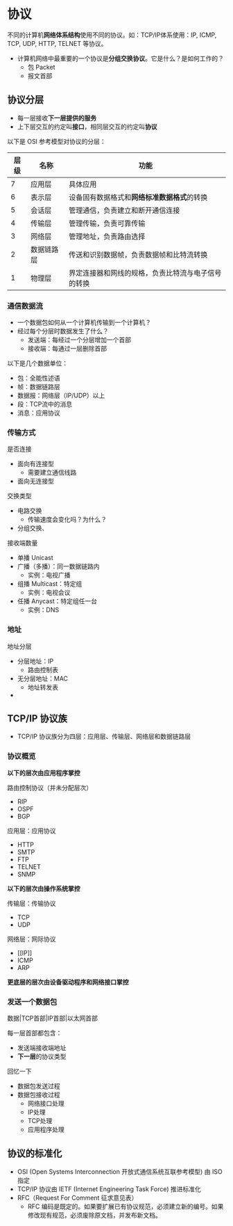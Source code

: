 # 协议

不同的计算机**网络体系结构**使用不同的协议。如：TCP/IP体系使用：IP, ICMP, TCP, UDP, HTTP, TELNET 等协议。

* 计算机网络中最重要的一个协议是**分组交换协议**。它是什么？是如何工作的？
  * 包 Packet
  * 报文首部

## 协议分层

* 每一层接收**下一层提供的服务**
* 上下层交互的约定叫**接口**，相同层交互的约定叫**协议**

以下是 OSI 参考模型对协议的分层：

| 层级 | 名称       | 功能                                               |
| ---- | ---------- | -------------------------------------------------- |
| 7    | 应用层     | 具体应用                                           |
| 6    | 表示层     | 设备固有数据格式和**网络标准数据格式**的转换       |
| 5    | 会话层     | 管理通信，负责建立和断开通信连接                   |
| 4    | 传输层     | 管理传输，负责可靠传输                             |
| 3    | 网络层     | 管理地址，负责路由选择                             |
| 2    | 数据链路层 | 传送和识别数据帧，负责数据帧和比特流转换           |
| 1    | 物理层     | 界定连接器和网线的规格，负责比特流与电子信号的转换 |

### 通信数据流

* 一个数据包如何从一个计算机传输到一个计算机？
* 经过每个分层时数据发生了什么？
    * 发送端：每经过一个分层增加一个首部
    * 接收端：每通过一层删除首部


以下是几个数据单位：

* 包：全能性述语
* 帧：数据链路层
* 数据报：网络层（IP/UDP）以上
* 段：TCP流中的消息
* 消息：应用协议

### 传输方式

是否连接

* 面向有连接型
  * 需要建立通信线路
* 面向无连接型

交换类型

* 电路交换
  * 传输速度会变化吗？为什么？
* 分组交换、

接收端数量

* 单播 Unicast
* 广播（多播）：同一数据链路内
  * 实例：电视广播
* 组播 Multicast：特定组
  * 实例：电视会议
* 任播 Anycast：特定组任一台
  * 实例：DNS

### 地址

地址分层

* 分层地址：IP
  * 路由控制表
* 无分层地址：MAC
  * 地址转发表
* 



## TCP/IP 协议族

* TCP/IP 协议族分为四层：应用层、传输层、网络层和数据链路层

### 协议概览

**以下的层次由应用程序掌控**

路由控制协议（并未分配层次）

* RIP
* OSPF
* BGP

应用层：应用协议

* HTTP
* SMTP
* FTP
* TELNET
* SNMP

**以下的层次由操作系统掌控**

传输层：传输协议

* TCP
* UDP

网络层：网际协议

* [[IP]]
* ICMP
* ARP

**更底层的层次由设备驱动程序和网络接口掌控**



### 发送一个数据包

数据|TCP首部|IP首部|以太网首部

每一层首部都包含：

* 发送端接收端地址
* **下一层**的协议类型

回忆一下

* 数据包发送过程
* 数据包接收过程
  * 网络接口处理
  * IP处理
  * TCP处理
  * 应用程序处理

## 协议的标准化

* OSI (Open Systems Interconnection 开放式通信系统互联参考模型) 由 ISO 指定
* TCP/IP 协议由 IETF (Internet Engineering Task Force)  推进标准化
* RFC（Request For Comment 征求意见表）
  * RFC 编码是既定的。如果要扩展已有协议规范，必须建立新的编号。如果修改现有规范，必须废除原文档，并发布新文档。



